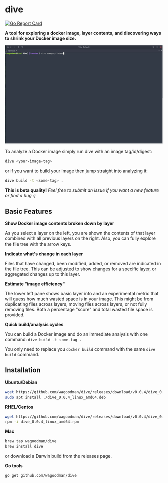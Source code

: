 # dive
[![Go Report Card](https://goreportcard.com/badge/github.com/wagoodman/dive)](https://goreportcard.com/report/github.com/wagoodman/dive)

**A tool for exploring a docker image, layer contents, and discovering ways to shrink your Docker image size.**

![Image](.data/demo.gif)

To analyze a Docker image simply run dive with an image tag/id/digest:
```bash
dive <your-image-tag>
```

or if you want to build your image then jump straight into analyzing it:
```bash
dive build -t <some-tag> .
```

**This is beta quality!** *Feel free to submit an issue if you want a new feature or find a bug :)*

## Basic Features

**Show Docker image contents broken down by layer**

As you select a layer on the left, you are shown the contents of that layer combined with all previous layers on the right.
Also, you can fully explore the file tree with the arrow keys.

**Indicate what's change in each layer**

Files that have changed, been modified, added, or removed are indicated in the file tree. This can be adjusted to show
changes for a specific layer, or aggregated changes up to this layer.

**Estimate "image efficiency"**

The lower left pane shows basic layer info and an experimental metric that will guess how much wasted space is in 
your image. This might be from duplicating files across layers, moving files across layers, or not fully removing 
files. Both a percentage "score" and total wasted file space is provided.

**Quick build/analysis cycles**

You can build a Docker image and do an immediate analysis with one command: `dive build -t some-tag .` 

You only need to replace you `docker build` command with the same `dive build` command.


## Installation

**Ubuntu/Debian**
```bash
wget https://github.com/wagoodman/dive/releases/download/v0.0.4/dive_0.0.4_linux_amd64.deb
sudo apt install ./dive_0.0.4_linux_amd64.deb
```

**RHEL/Centos**
```bash
wget https://github.com/wagoodman/dive/releases/download/v0.0.4/dive_0.0.4_linux_amd64.rpm
rpm -i dive_0.0.4_linux_amd64.rpm
```

**Mac**
```bash
brew tap wagoodman/dive
brew install dive
```
or download a Darwin build from the releases page.

**Go tools**
```bash
go get github.com/wagoodman/dive
```

